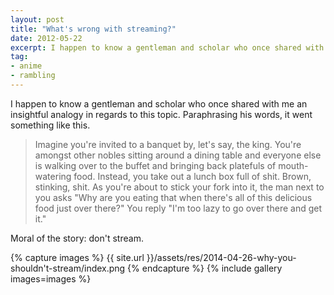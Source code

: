 ```yaml
---
layout: post
title: "What's wrong with streaming?"
date: 2012-05-22
excerpt: I happen to know a gentleman and scholar who once shared with me an insightful analogy in regards to this topic. Paraphrasing his words, it went something like this."
tag:
- anime
- rambling
---
```


I happen to know a gentleman and scholar who once shared with me an insightful analogy in regards to this topic. Paraphrasing his words, it went something like this.

> Imagine you're invited to a banquet by, let's say, the king. You're amongst other nobles sitting around a dining table and everyone else is walking over to the buffet and bringing back platefuls of mouth-watering food. Instead, you take out a lunch box full of shit. Brown, stinking, shit. As you're about to stick your fork into it, the man next to you asks "Why are you eating that when there's all of this delicious food just over there?"
> You reply "I'm too lazy to go over there and get it."

Moral of the story: don't stream.

{% capture images %}
    {{ site.url }}/assets/res/2014-04-26-why-you-shouldn't-stream/index.png
{% endcapture %}
{% include gallery images=images %}